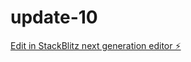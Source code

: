 # update-10

[Edit in StackBlitz next generation editor ⚡️](https://stackblitz.com/~/github.com/sdsdilqem/update-10)
